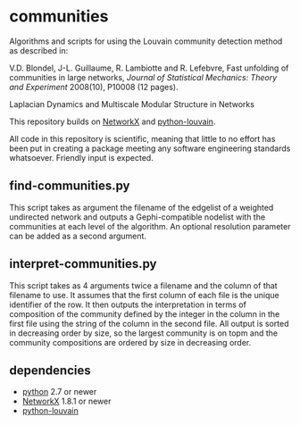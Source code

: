# communities
Algorithms and scripts for using the Louvain community detection method as described in:

V.D. Blondel, J-L. Guillaume, R. Lambiotte and R. Lefebvre, 
Fast unfolding of communities in large networks, 
_Journal of Statistical Mechanics: Theory and Experiment_ 2008(10), 
P10008 (12 pages). 

Laplacian Dynamics and Multiscale Modular Structure in Networks

This repository builds on 
[NetworkX](https://networkx.github.io) and
[python-louvain](https://bitbucket.org/taynaud/python-louvain). 

All code in this repository is scientific, meaning that little to no effort has been put in creating a package meeting any software engineering standards whatsoever. 
Friendly input is expected. 

## find-communities.py

This script takes as argument the filename of the edgelist of a weighted undirected network and outputs a Gephi-compatible nodelist with the communities at each level of the algorithm. 
An optional resolution parameter can be added as a second argument. 

## interpret-communities.py

This script takes as 4 arguments twice a filename and the column of that filename to use. 
It assumes that the first column of each file is the unique identifier of the row.
It then outputs the interpretation in terms of composition of the community defined by the integer in the column in the first file using the string of the column in the second file. 
All output is sorted in decreasing order by size, so the largest community is on topm and the community compositions are ordered by size in decreasing order. 

## dependencies

* [python](https://www.python.org/) 2.7 or newer
* [NetworkX](https://networkx.github.io) 1.8.1 or newer
* [python-louvain](https://bitbucket.org/taynaud/python-louvain)


